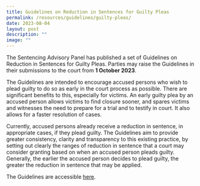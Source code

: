 ```yaml
---
title: Guidelines on Reduction in Sentences for Guilty Pleas
permalink: /resources/guidelines/guilty-pleas/
date: 2023-08-04
layout: post
description: ""
image: ""
---
```

The Sentencing Advisory Panel has published a set of Guidelines on Reduction in Sentences for Guilty Pleas. Parties may raise the Guidelines in their submissions to the court from **1 October 2023**.

The Guidelines are intended to encourage accused persons who wish to plead guilty to do so as early in the court process as possible. There are significant benefits to this, especially for victims. An early guilty plea by an accused person allows victims to find closure sooner, and spares victims and witnesses the need to prepare for a trial and to testify in court. It also allows for a faster resolution of cases. 

Currently, accused persons already receive a reduction in sentence, in appropriate cases, if they plead guilty. The Guidelines aim to provide greater consistency, clarity and transparency to this existing practice, by setting out clearly the ranges of reduction in sentence that a court may consider granting based on when an accused person pleads guilty. Generally, the earlier the accused person decides to plead guilty, the greater the reduction in sentence that may be applied.

The Guidelines are accessible [here](/files/Guidelines/guidelines%20on%20reduction%20in%20sentences%20for%20guilty%20pleas.pdf).